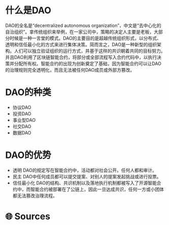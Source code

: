 # 什么是DAO
DAO的全名是“decentralized autonomous organization”，中文是“去中心化的自治组织”。拿传统组织来举例，在一家公司中，策略的决定人主要是老板，大部分时候是一种一言堂的模式。DAO的主要目的是超越传统组织形式，以分布式、透明和信任最小化的方式来进行集体决策。简而言之，DAO是一种新型的组织架构。人们可以独立验证组织的运行方式，并基于这样的共识朝着共同的目标努力。并且DAO利用了区块链智能合约，将部分或全部流程写入合约代码中，以执行决策并分配所有权。智能合约的出现为创新奠定了基础，因为智能合约可以让DAO的治理规则完全透明化，而且无法被任何DAO成员或外部方篡改。

# DAO的种类
* 协议DAO
* 投资DAO
* 事业型DAO
* 社交DAO
* 数据DAO

# DAO的优势
* 透明
DAO的规定写在智能合约中，活动都对社会公开。任何人都和审计。
* 民主
DAO中任何成员都可以提交提案、对别人的提案发起挑战或进行投票。
* 信任最小化
DAO的结构、共识机制以及落地执行机制都被写入了开源智能合约中，而智能合约被部署在了公链上，因此一旦达成共识，任何一方或小团体都无法篡改治理流程。

# 🌐 Sources
